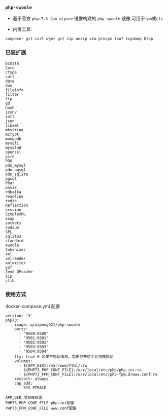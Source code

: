 ### `php-swoole`

- 基于官方 `php:7.3-fpm-alpine` 镜像构建的 `php-swoole` 镜像,可用于`fpm`或`cli`

- 内置工具:
```
composer git curl wget git zip unzip vim procps lsof tcpdump htop
```

### 已装扩展

```
bcmath
Core
ctype
curl
date
dom
fileinfo
filter
ftp
gd
hash
iconv
intl
json
libxml
mbstring
mcrypt
mongodb
mysqli
mysqlnd
openssl
pcre
PDO
pdo_mysql
pdo_pgsql
pdo_sqlite
pgsql
Phar
posix
rdkafka
readline
redis
Reflection
session
SimpleXML
soap
sockets
sodium
SPL
sqlite3
standard
swoole
tokenizer
xml
xmlreader
xmlwriter
yaf
Zend OPcache
zip
zlib
```

### 使用方式

docker-compose.yml 配置
```
version: '3'
php73:
    image: qiuapeng921/php-swoole
    ports:
      - "9500:9500"
      - "9501:9501"
      - "9502:9502"
      - "9503:9503"
      - "9504:9504"
    tty: true # 如果不启动服务，需要打开这个让镜像启动
    volumes:
      - ${APP_DIR}:/var/www/html/:rw
      - ${PHP73_PHP_CONF_FILE}:/usr/local/etc/php/php.ini:ro
      - ${PHP73_FPM_CONF_FILE}:/usr/local/etc/php-fpm.d/www.conf:rw
    restart: always
    cap_add:
      - SYS_PTRACE
```

```
APP_DIR 项目根目录
PHP73_PHP_CONF_FILE php.ini配置
PHP73_FPM_CONF_FILE www.conf配置
```

